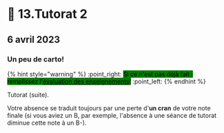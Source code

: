 # 🙏 13.Tutorat 2

## 6 avril 2023

### Un peu de carto!

{% hint style="warning" %}
:point\_right: <mark style="background-color:green;">Si ce n'est pas déjà fait : remplissez l'</mark>[<mark style="background-color:green;">évaluation des enseignements</mark>](https://evaluation.uqam.ca/)<mark style="background-color:green;">!</mark> :point\_left:
{% endhint %}

Tutorat (suite).

Votre absence se traduit toujours par une perte d'**un cran** de votre note finale (si vous aviez un B, par exemple, l'absence à une séance de tutorat diminue cette note à un B-).
